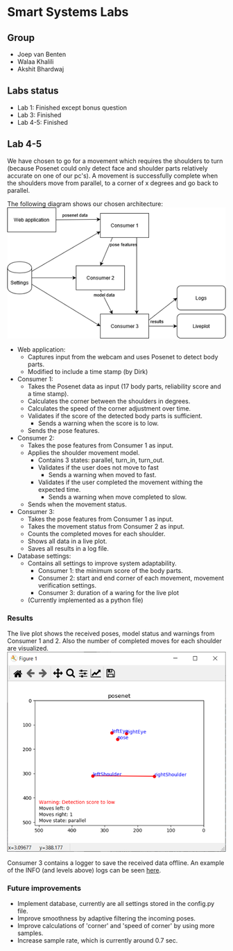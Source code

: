 # Smart Systems Labs

## Group
- Joep van Benten
- Walaa Khalili
- Akshit Bhardwaj

## Labs status
- Lab 1: Finished except bonus question
- Lab 3: Finished
- Lab 4-5: Finished

## Lab 4-5
We have chosen to go for a movement which requires the shoulders to turn
(because Posenet could only  detect face and shoulder parts relatively accurate on one of our pc's).
A movement is successfully complete when the shoulders move from parallel, to a corner of x degrees and go back to parallel.

The following diagram shows our chosen architecture:
![](lab4-5/images/diagram.png)
- Web application: 
  - Captures input from the webcam and uses Posenet to detect body parts.
  - Modified to include a time stamp (by Dirk)
- Consumer 1: 
  - Takes the Posenet data as input (17 body parts, reliability score and a time stamp).
  - Calculates the corner between the shoulders in degrees.
  - Calculates the speed of the corner adjustment over time.
  - Validates if the score of the detected body parts is sufficient.
    - Sends a warning when the score is to low.
  - Sends the pose features.
- Consumer 2:
  - Takes the pose features from Consumer 1 as input.
  - Applies the shoulder movement model.
    - Contains 3 states: parallel, turn_in, turn_out.
    - Validates if the user does not move to fast
      - Sends a warning when moved to fast.
    - Validates if the user completed the movement withing the expected time.
      - Sends a warning when move completed to slow.
  - Sends when the movement status.
- Consumer 3:
  - Takes the pose features from Consumer 1 as input.
  - Takes the movement status from Consumer 2 as input.
  - Counts the completed moves for each shoulder.
  - Shows all data in a live plot.
  - Saves all results in a log file.
- Database settings:
  - Contains all settings to improve system adaptability.
    - Consumer 1: the minimum score of the body parts.
    - Consumer 2: start and end corner of each movement, movement verification settings.
    - Consumer 3: duration of a waring for the live plot
  - (Currently implemented as a python file)

### Results
The live plot shows the received poses, model status and warnings from Consumer 1 and 2. 
Also the number of completed moves for each shoulder are visualized.
![test](lab4-5/images/liveplot_results.png)


Consumer 3 contains a logger to save the received data offline.
An example of the INFO (and levels above) logs can be seen [here](lab4-5/output.log).

### Future improvements
- Implement database, currently are all settings stored in the config.py file.
- Improve smoothness by adaptive filtering the incoming poses. 
- Improve calculations of 'corner' and 'speed of corner' by using more samples.
- Increase sample rate, which is currently around 0.7 sec.
